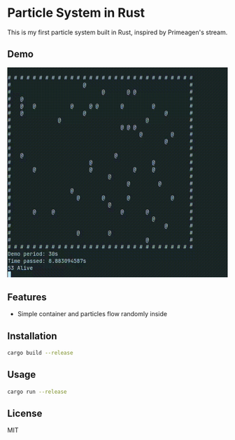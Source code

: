 # Particle System in Rust

This is my first particle system built in Rust, inspired by Primeagen's stream.

## Demo

![Demo](./demo.gif)

## Features
- Simple container and particles flow randomly inside

## Installation
```sh
cargo build --release
```

## Usage
```sh
cargo run --release
```

## License
MIT
